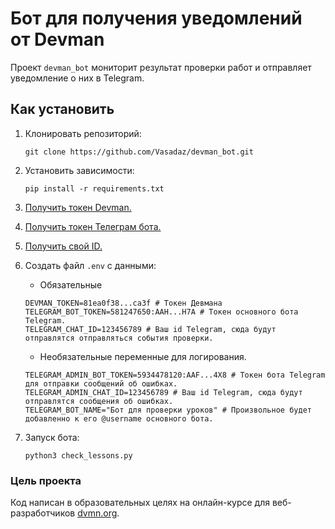 # Бот для получения уведомлений от Devman
 
Проект `devman_bot` мониторит результат проверки работ и отправляет уведомление 
о них в Telegram.


## Как установить

1. Клонировать репозиторий:
    ```shell
    git clone https://github.com/Vasadaz/devman_bot.git
    ```

2. Установить зависимости:
    ```shell
    pip install -r requirements.txt
    ```

3. [Получить токен Devman.](https://dvmn.org/api/docs/)

5. [Получить токен Телеграм бота.](https://telegram.me/BotFather)

6. [Получить свой ID.](https://t.me/userinfobot)

6. Создать файл `.env` с данными:
    - Обязательные
    ```dotenv
    DEVMAN_TOKEN=81ea0f38...ca3f # Токен Девмана
    TELEGRAM_BOT_TOKEN=581247650:AAH...H7A # Токен основного бота Telegram.
    TELEGRAM_CHAT_ID=123456789 # Ваш id Telegram, сюда будут отправлятся отправляться события проверки.
    ```
   
    - Необязательные переменные для логирования.
    ```dotenv
    TELEGRAM_ADMIN_BOT_TOKEN=5934478120:AAF...4X8 # Токен бота Telegram для отправки сообщений об ошибках.
    TELEGRAM_ADMIN_CHAT_ID=123456789 # Ваш id Telegram, сюда будут отправлятся сообщения об ошибках.
    TELEGRAM_BOT_NAME="Бот для проверки уроков" # Произвольное будет добавленно к его @username основного бота.
    ```

7. Запуск бота:
    
    ```shell
    python3 check_lessons.py
    ```

### Цель проекта

Код написан в образовательных целях на онлайн-курсе для веб-разработчиков [dvmn.org](https://dvmn.org/).
